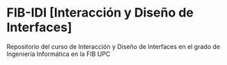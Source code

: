 # FIB-IDI [Interacción y Diseño de Interfaces]
Repositorio del curso de Interacción y Diseño de Interfaces en el grado de Ingeniería Informática en la FIB UPC
